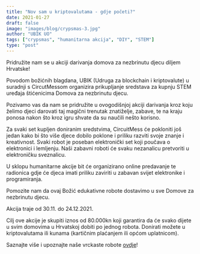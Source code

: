 ```yaml
---
title: "Nov sam u kriptovalutama - gdje početi?"
date: 2021-01-27
draft: false
image: "images/blog/crypsmas-3.jpg"
author: "UBIK UO"
tags: ["crypsmas", "humanitarna akcija", "DIY", "STEM"]
type: "post"
---
```


Pridružite nam se u akciji darivanja domova za nezbrinutu djecu diljem Hrvatske!

Povodom božićnih blagdana, UBIK (Udruga za blockchain i kriptovalute) u suradnji s CircutMessom organizira prikupljanje sredstava za kupnju STEM uređaja štićenicima Domova za nezbrinutu djecu.

Pozivamo vas da nam se pridružite u ovogodišnjoj akciji darivanja kroz koju želimo djeci darovati taj magični trenutak znatiželje, zabave, te na kraju ponosa nakon što kroz igru shvate da su naučili nešto korisno.

Za svaki set kupljen doniranim sredstvima, CircuitMess će pokloniti još jedan kako bi što više djece dobilo poklone i priliku razviti svoje znanje i kreativnost. Svaki robot je poseban elektronički set koji poučava o elektronici i lemljenju. Naši zabavni roboti će svaku nezanalicu pretvoriti u elektroničku sveznalicu.

U sklopu humanitarne akcije bit će organizirano online predavanje te radionica gdje će djeca imati priliku zaviriti u zabavan svijet elektronike i programiranja.

Pomozite nam da ovaj Božić edukativne robote dostavimo u sve Domove za nezbrinutu djecu.

Akcija traje od 30.11. do 24.12.2021.

Cilj ove akcije je skupiti iznos od 80.000kn koji garantira da će svako dijete u svim domovima u Hrvatskoj dobiti po jednog robota. Donirati možete u kriptovalutama ili kunama (kartičnim plaćanjem ili općom uplatnicom).

Saznajte više i upoznajte naše vrckaste robote [ovdje](https://crypsmas.circuitmess.com/)!
